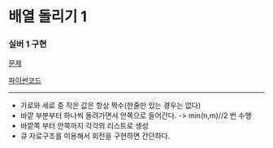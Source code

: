 # 배열 돌리기 1
### 실버 1 구현
[문제](https://www.acmicpc.net/problem/16926)

[파이썬코드](16926.py)


---
- 가로와 세로 중 작은 값은 항상 짝수(한줄만 있는 경우는 없다)
- 바깥 부분부터 하나씩 돌려가면서 안쪽으로 들어간다. -> min(n,m)//2 번 수행
- 바깥쪽 부터 안쪽까지 각각의 리스트로 생성
- 큐 자료구조를 이용해서 회전을 구현하면 간단하다.